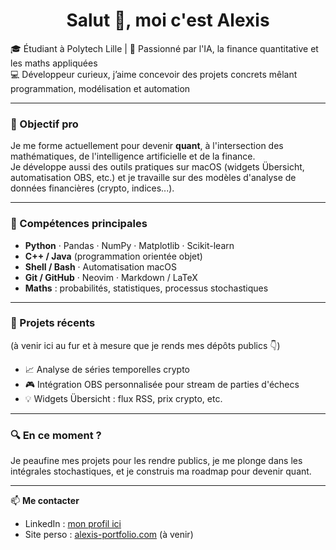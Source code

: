 <h1 align="center">Salut 👋, moi c'est Alexis</h1>

🎓 Étudiant à Polytech Lille | 🚀 Passionné par l'IA, la finance quantitative et les maths appliquées  
💻 Développeur curieux, j’aime concevoir des projets concrets mêlant programmation, modélisation et automation

---

### 💼 Objectif pro  
Je me forme actuellement pour devenir **quant**, à l'intersection des mathématiques, de l'intelligence artificielle et de la finance.  
Je développe aussi des outils pratiques sur macOS (widgets Übersicht, automatisation OBS, etc.) et je travaille sur des modèles d'analyse de données financières (crypto, indices...).

---

### 🧠 Compétences principales  
- **Python** · Pandas · NumPy · Matplotlib · Scikit-learn  
- **C++ / Java** (programmation orientée objet)  
- **Shell / Bash** · Automatisation macOS  
- **Git / GitHub** · Neovim · Markdown / LaTeX  
- **Maths** : probabilités, statistiques, processus stochastiques

---

### 📌 Projets récents  
(à venir ici au fur et à mesure que je rends mes dépôts publics 👇)  
- 📈 Analyse de séries temporelles crypto  
- 🎮 Intégration OBS personnalisée pour stream de parties d'échecs  
- 💡 Widgets Übersicht : flux RSS, prix crypto, etc.

---

### 🔍 En ce moment ?  
Je peaufine mes projets pour les rendre publics, je me plonge dans les intégrales stochastiques, et je construis ma roadmap pour devenir quant.

---

📫 **Me contacter**  
- LinkedIn : [mon profil ici](https://linkedin.com/in/…)  
- Site perso : [alexis-portfolio.com](https://alexis-portfolio.com) (à venir)
